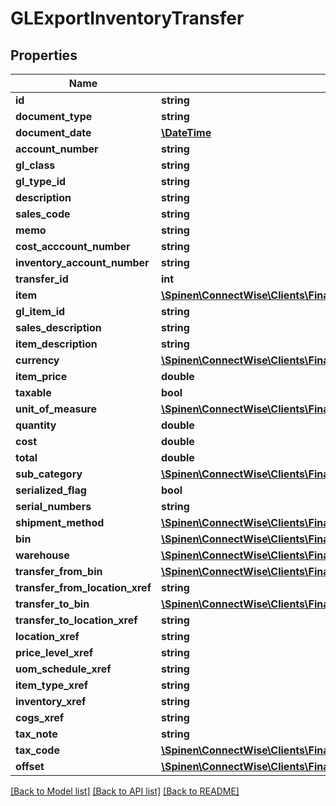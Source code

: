 # GLExportInventoryTransfer

## Properties
Name | Type | Description | Notes
------------ | ------------- | ------------- | -------------
**id** | **string** |  | [optional] 
**document_type** | **string** |  | [optional] 
**document_date** | [**\DateTime**](\DateTime.md) |  | [optional] 
**account_number** | **string** |  | [optional] 
**gl_class** | **string** |  | [optional] 
**gl_type_id** | **string** |  | [optional] 
**description** | **string** |  | [optional] 
**sales_code** | **string** |  | [optional] 
**memo** | **string** |  | [optional] 
**cost_acccount_number** | **string** |  | [optional] 
**inventory_account_number** | **string** |  | [optional] 
**transfer_id** | **int** |  | [optional] 
**item** | [**\Spinen\ConnectWise\Clients\Finance\Model\IvItemReference**](IvItemReference.md) |  | [optional] 
**gl_item_id** | **string** |  | [optional] 
**sales_description** | **string** |  | [optional] 
**item_description** | **string** |  | [optional] 
**currency** | [**\Spinen\ConnectWise\Clients\Finance\Model\CurrencyReference**](CurrencyReference.md) |  | [optional] 
**item_price** | **double** |  | [optional] 
**taxable** | **bool** |  | [optional] 
**unit_of_measure** | [**\Spinen\ConnectWise\Clients\Finance\Model\UnitOfMeasureReference**](UnitOfMeasureReference.md) |  | [optional] 
**quantity** | **double** |  | [optional] 
**cost** | **double** |  | [optional] 
**total** | **double** |  | [optional] 
**sub_category** | [**\Spinen\ConnectWise\Clients\Finance\Model\ProductSubCategoryReference**](ProductSubCategoryReference.md) |  | [optional] 
**serialized_flag** | **bool** |  | [optional] 
**serial_numbers** | **string** |  | [optional] 
**shipment_method** | [**\Spinen\ConnectWise\Clients\Finance\Model\ShipmentMethodReference**](ShipmentMethodReference.md) |  | [optional] 
**bin** | [**\Spinen\ConnectWise\Clients\Finance\Model\WarehouseBinReference**](WarehouseBinReference.md) |  | [optional] 
**warehouse** | [**\Spinen\ConnectWise\Clients\Finance\Model\WarehouseReference**](WarehouseReference.md) |  | [optional] 
**transfer_from_bin** | [**\Spinen\ConnectWise\Clients\Finance\Model\WarehouseBinReference**](WarehouseBinReference.md) |  | [optional] 
**transfer_from_location_xref** | **string** |  | [optional] 
**transfer_to_bin** | [**\Spinen\ConnectWise\Clients\Finance\Model\WarehouseBinReference**](WarehouseBinReference.md) |  | [optional] 
**transfer_to_location_xref** | **string** |  | [optional] 
**location_xref** | **string** |  | [optional] 
**price_level_xref** | **string** |  | [optional] 
**uom_schedule_xref** | **string** |  | [optional] 
**item_type_xref** | **string** |  | [optional] 
**inventory_xref** | **string** |  | [optional] 
**cogs_xref** | **string** |  | [optional] 
**tax_note** | **string** |  | [optional] 
**tax_code** | [**\Spinen\ConnectWise\Clients\Finance\Model\TaxCodeReference**](TaxCodeReference.md) |  | [optional] 
**offset** | [**\Spinen\ConnectWise\Clients\Finance\Model\GLExportInventoryTransferOffset**](GLExportInventoryTransferOffset.md) |  | [optional] 

[[Back to Model list]](../README.md#documentation-for-models) [[Back to API list]](../README.md#documentation-for-api-endpoints) [[Back to README]](../README.md)


